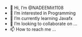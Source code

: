- 👋 Hi, I’m @NADEEMiit1108
- 👀 I’m interested in Programming
- 🌱 I’m currently learning Javafx
- 💞️ I’m looking to collaborate on ...
- 📫 How to reach me ...

<!---
NADEEMiit1108/NADEEMiit1108 is a ✨ special ✨ repository because its `README.md` (this file) appears on your GitHub profile.
You can click the Preview link to take a look at your changes.
--->
